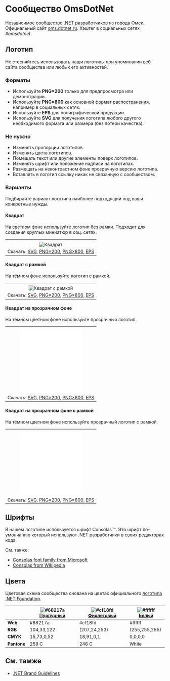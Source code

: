 ﻿# Сообщество OmsDotNet

Независимое сообщество .NET разработчиков из города Омск. Официальный сайт [oms.dotnet.ru](https://oms.dotnet.ru/). Хэштег в социальных сетях _#omsdotnet_.

## Логотип

Не стесняйтесь использовать наши логотипы при упоминании веб-сайта сообщества или любых его активностей.

### Форматы

- Используйте **PNG×200** только для предпросмотра или демонстрации.
- Используйте **PNG×800** как основной формат распостранения, например в социальных сетях.
- Используйте **EPS** для полиграфической продукции.
- Используйте **SVG** для получения логотипа любого другого необходимого формата или размера (без потери качества).

### Не нужно

- Изменять пропорции логотипов.
- Изменять цвета логотипов.
- Помещать текст или другие элементы поверх логотипов.
- Изменять шрифт или положение надписи на логотипах.
- Размещать на неконтрастном фоне прозрачную версию логотипа.
- Вставлять в логотип ссылку никак не связанную с сообществом.

### Варианты

Подбирайте вариант логотипа наиболее подходящий под ваши конкретные нужды.

#### Квадрат

На светлом фоне используйте логотип без рамки. Подходит для создания круглых миниатюр в соц. сетях.

|       |
| :---: |
|       |
| ![Квадрат](omsdotnet-logo-squared-200.png) |
| Скачать: [SVG](https://raw.githubusercontent.com/DotNetRu/BrandBook/master/Logo/Oms/omsdotnet-logo-squared.svg), [PNG×200](https://raw.githubusercontent.com/DotNetRu/BrandBook/master/Logo/Oms/omsdotnet-logo-squared-200.png), [PNG×800](https://raw.githubusercontent.com/DotNetRu/BrandBook/master/Logo/Oms/omsdotnet-logo-squared-800.png), [EPS](https://raw.githubusercontent.com/DotNetRu/BrandBook/master/Logo/Oms/omsdotnet-logo-squared.eps) |

#### Квадрат с рамкой

На тёмном фоне используйте логотип с рамкой.

|       |
| :---: |
|       |
| ![Квадрат с рамкой](omsdotnet-logo-squared-bordered-200.png) |
| Скачать: [SVG](https://raw.githubusercontent.com/DotNetRu/BrandBook/master/Logo/Oms/omsdotnet-logo-squared-bordered.svg), [PNG×200](https://raw.githubusercontent.com/DotNetRu/BrandBook/master/Logo/Oms/omsdotnet-logo-squared-bordered-200.png), [PNG×800](https://raw.githubusercontent.com/DotNetRu/BrandBook/master/Logo/Oms/omsdotnet-logo-squared-bordered-800.png), [EPS](https://raw.githubusercontent.com/DotNetRu/BrandBook/master/Logo/Oms/omsdotnet-logo-squared-bordered.eps) |

#### Квадрат на прозрачном фоне

На тёмном цветном фоне используйте прозрачный логотип.

|       |
| :---: |
|       |
| ![Квадрат на прозрачном фоне](omsdotnet-logo-squared-white-200.png) |
| Скачать: [SVG](https://raw.githubusercontent.com/DotNetRu/BrandBook/master/Logo/Oms/omsdotnet-logo-squared-white.svg), [PNG×200](https://raw.githubusercontent.com/DotNetRu/BrandBook/master/Logo/Oms/omsdotnet-logo-squared-white-200.png), [PNG×800](https://raw.githubusercontent.com/DotNetRu/BrandBook/master/Logo/Oms/omsdotnet-logo-squared-white-800.png), [EPS](https://raw.githubusercontent.com/DotNetRu/BrandBook/master/Logo/Oms/omsdotnet-logo-squared-white.eps) |

#### Квадрат на прозрачном фоне с рамкой

На тёмном цветном фоне используйте прозрачный логотип с рамкой.

|       |
| :---: |
|       |
| ![Квадрат на прозрачном фоне с рамкой](omsdotnet-logo-squared-white-bordered-200.png) |
| Скачать: [SVG](https://raw.githubusercontent.com/DotNetRu/BrandBook/master/Logo/Oms/omsdotnet-logo-squared-white-bordered.svg), [PNG×200](https://raw.githubusercontent.com/DotNetRu/BrandBook/master/Logo/Oms/omsdotnet-logo-squared-white-bordered-200.png), [PNG×800](https://raw.githubusercontent.com/DotNetRu/BrandBook/master/Logo/Oms/omsdotnet-logo-squared-white-bordered-800.png), [EPS](https://raw.githubusercontent.com/DotNetRu/BrandBook/master/Logo/Oms/omsdotnet-logo-squared-white-bordered.eps) |

## Шрифты

В нашем логотипе используется шрифт Consolas ™. Это шрифт по-умолчанию который используют .NET разработчики в своих редакторах кода.

См. также:

- [Consolas font family from Microsoft](https://docs.microsoft.com/en-us/typography/font-list/consolas)
- [Consolas from Wikipedia](https://en.wikipedia.org/wiki/Consolas)

## Цвета

Цветовая схема сообщества снована на цветах официального [логотипа .NET Foundation](https://github.com/dotnet/swag/tree/master/logo).

|             | ![#68217a](https://placehold.it/15/68217a/ffffff?text=+) [Пурпурный](https://www.color-hex.com/color/68217a) | ![#cf18fd](https://placehold.it/15/cf18fd/ffffff?text=+) [Фиолетовый](https://www.color-hex.com/color/cf18fd) | ![#ffffff](https://placehold.it/15/ffffff/ffffff?text=+) [Белый](https://www.color-hex.com/color/ffffff) |
| ----------- | ---------- | ------------ | ------------- |
| **Web**     | #68217a    | #cf18fd      | #ffffff       |
| **RGB**     | 104,33,122 | (207,24,253) | (255,255,255) |
| **CMYK**    | 15,73,0,52 | 18,91,0,1    | 0,0,0,0       |
| **Pantone** | 259 C      | 246 C        | White         |

## См. тамже

- [.NET Brand Guidelines](https://github.com/dotnet/brand)

